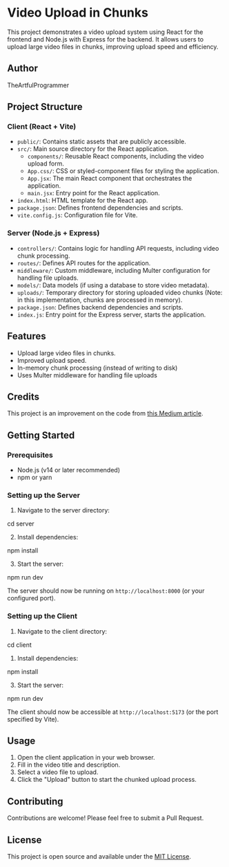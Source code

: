 # Video Upload in Chunks

This project demonstrates a video upload system using React for the frontend and Node.js with Express for the backend. It allows users to upload large video files in chunks, improving upload speed and efficiency.

## Author

TheArtfulProgrammer

## Project Structure

### Client (React + Vite)

- `public/`: Contains static assets that are publicly accessible.
- `src/`: Main source directory for the React application.
  - `components/`: Reusable React components, including the video upload form.
  - `App.css/`: CSS or styled-component files for styling the application.
  - `App.jsx`: The main React component that orchestrates the application.
  - `main.jsx`: Entry point for the React application.
- `index.html`: HTML template for the React app.
- `package.json`: Defines frontend dependencies and scripts.
- `vite.config.js`: Configuration file for Vite.

### Server (Node.js + Express)

- `controllers/`: Contains logic for handling API requests, including video chunk processing.
- `routes/`: Defines API routes for the application.
- `middleware/`: Custom middleware, including Multer configuration for handling file uploads.
- `models/`: Data models (if using a database to store video metadata).
- `uploads/`: Temporary directory for storing uploaded video chunks (Note: in this implementation, chunks are processed in memory).
- `package.json`: Defines backend dependencies and scripts.
- `index.js`: Entry point for the Express server, starts the application.

## Features

- Upload large video files in chunks.
- Improved upload speed.
- In-memory chunk processing (instead of writing to disk)
- Uses Multer middleware for handling file uploads

## Credits

This project is an improvement on the code from [this Medium article](https://medium.com/@theyograjthakur/simplifying-large-file-uploads-with-react-and-node-js-a-step-by-step-guide-bd72967f57fe).

## Getting Started

### Prerequisites

- Node.js (v14 or later recommended)
- npm or yarn

### Setting up the Server

1. Navigate to the server directory:

cd server

2. Install dependencies:

npm install

3. Start the server:

npm run dev

The server should now be running on `http://localhost:8000` (or your configured port).

### Setting up the Client

1. Navigate to the client directory:

cd client

1. Install dependencies:

npm install

3. Start the server:

npm run dev

The client should now be accessible at `http://localhost:5173` (or the port specified by Vite).

## Usage

1. Open the client application in your web browser.
2. Fill in the video title and description.
3. Select a video file to upload.
4. Click the "Upload" button to start the chunked upload process.

## Contributing

Contributions are welcome! Please feel free to submit a Pull Request.

## License

This project is open source and available under the [MIT License](LICENSE).
